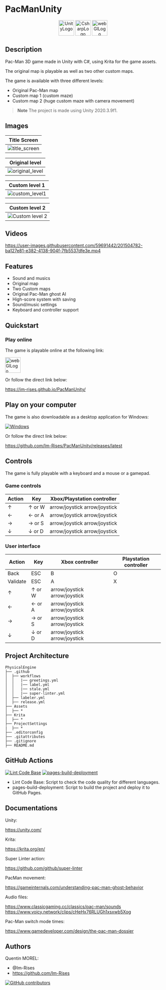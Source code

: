 # PacManUnity

<div align="center">
    <img src="https://img.shields.io/badge/Unity-100000?style=for-the-badge&logo=unity&logoColor=white" alt="UnityLogo" style="height: 50px"/>
    <img src="https://img.shields.io/badge/C%23-239120?style=for-the-badge&logo=c-sharp&logoColor=white" alt="CsharpLogo" style="height: 50px"/>
<img src="https://user-images.githubusercontent.com/59691442/201502753-3eb47182-da10-4900-b566-6c360a5ede74.png" alt="webGlLogo" style="height: 50px">
</div>

## Description

Pac-Man 3D game made in Unity with C#, using Krita for the game assets.

The original map is playable as well as two other custom maps.

The game is available with three different levels:
- Original Pac-Man map
- Custom map 1 (custom maze)
- Custom map 2 (huge custom maze with camera movement)

> **Note**
> The project is made using Unity 2020.3.9f1.

## Images

| Title Screen                                                                                                           |
|------------------------------------------------------------------------------------------------------------------------|
| ![title_screen](https://user-images.githubusercontent.com/59691442/201502391-7c8a733c-fef2-45cc-bf5b-1b9f8809d171.png) |

| Original level |
|----------------|
|![original_level](https://user-images.githubusercontent.com/59691442/201502390-3773523b-03ef-4025-bf51-e3b7a6ef3a93.png)|

| Custom level 1                                                                                                            |
|---------------------------------------------------------------------------------------------------------------------------|
| ![custom_level1](https://user-images.githubusercontent.com/59691442/201502388-f1f495ce-eba5-4662-b758-b0394b254d04.png)   |

| Custom level 2                                                                                                           |
|--------------------------------------------------------------------------------------------------------------------------|
| ![Custom level 2](https://user-images.githubusercontent.com/59691442/201503022-16f7018a-a41e-4488-8d01-348f0334f120.png) |

## Videos

https://user-images.githubusercontent.com/59691442/201504782-ba127e81-e382-4138-904f-7fb5537dfe3e.mp4

## Features

- Sound and musics
- Original map
- Two Custom maps
- Original Pac-Man ghost AI
- High-score system with saving
- Sound/music settings
- Keyboard and controller support

## Quickstart

### Play online

The game is playable online at the following link:

<a href="https://im-rises.github.io/PacManUnity/"><img src="https://user-images.githubusercontent.com/59691442/201502753-3eb47182-da10-4900-b566-6c360a5ede74.png" alt="webGlLogo" style="height: 50px"></a>

Or follow the direct link below:

<https://im-rises.github.io/PacManUnity/>

## Play on your computer

[//]: # (The game is also downloadable as a desktop application for Windows, Linux and macOS by clicking on your operating system below:)
The game is also downloadable as a desktop application for Windows:

[![Windows](https://img.shields.io/badge/Windows-0078D6?style=for-the-badge&logo=windows&logoColor=white)](https://github.com/Im-Rises/PacManUnity/releases/latest)

Or follow the direct link below:

<https://github.com/Im-Rises/PacManUnity/releases/latest>

<!--
Direct link:
- ![Windows](https://github.com/Im-Rises/PacManUnity/releases/latest)
- Linux
- macOS
-->

## Controls

The game is fully playable with a keyboard and a mouse or a gamepad.

### Game controls

| Action | Key    | Xbox/Playstation controller   |
|--------|--------|-------------------------------|
| ↑      | ↑ or W | arrow/joystick	arrow/joystick |
| ←      | ← or A | arrow/joystick	arrow/joystick |
| →      | → or S | arrow/joystick	arrow/joystick |
| ↓      | ↓ or D | arrow/joystick	arrow/joystick |

### User interface

| Action   | Key | Xbox controller | Playstation controller  |
|----------|-----|-----------------|-------------------------|
| Back     | ESC | B               |     O                   |
| Validate | ESC | A               | X                       |
| ↑      | ↑ or W | arrow/joystick	arrow/joystick |
| ←      | ← or A | arrow/joystick	arrow/joystick |
| →      | → or S | arrow/joystick	arrow/joystick |
| ↓      | ↓ or D | arrow/joystick	arrow/joystick |

## Project Architecture

~~~
PhysicalEngine
├── .github
│  ├── workflows
│  │   |── greetings.yml
│  │   |── label.yml
│  │   |── stale.yml
│  │   |── super-linter.yml
│  ├── labeler.yml
│  ├── release.yml
├── Assets
│  ├── *
├── Krita
│  ├── *
├── ProjectSettings
|  ├── *
├── .editorconfig
├── .gitattributes
├── .gitignore
├── README.md
~~~

## GitHub Actions

[![Lint Code Base](https://github.com/Im-Rises/PacManUnity/actions/workflows/super-linter.yml/badge.svg?branch=main)](https://github.com/Im-Rises/PacManUnity/actions/workflows/super-linter.yml)
[![pages-build-deployment](https://github.com/Im-Rises/PacManUnity/actions/workflows/pages/pages-build-deployment/badge.svg?branch=web-version)](https://github.com/Im-Rises/PacManUnity/actions/workflows/pages/pages-build-deployment)

- Lint Code Base: Script to check the code quality for different languages.
- pages-build-deployment: Script to build the project and deploy it to GitHub Pages.

## Documentations

Unity:

<https://unity.com/>

Krita:

<https://krita.org/en/>

Super Linter action:

<https://github.com/github/super-linter>

PacMan movement:

<https://gameinternals.com/understanding-pac-man-ghost-behavior>

Audio files:

<https://www.classicgaming.cc/classics/pac-man/sounds>
<https://www.voicy.network/clips/cHeHx76RLUGh1xsxwb5Xog>

Pac-Man switch mode times:

<https://www.gamedeveloper.com/design/the-pac-man-dossier>

## Authors

Quentin MOREL:

- @Im-Rises
- <https://github.com/Im-Rises>

[![GitHub contributors](https://contrib.rocks/image?repo=Im-Rises/PacManUnity)](https://github.com/Im-Rises/PacManUnity/graphs/contributors)
